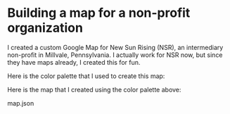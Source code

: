 # Building a map for a non-profit organization

I created a custom Google Map for New Sun Rising (NSR), an intermediary non-profit in Millvale, Pennsylvania. I actually work for NSR now, but since they have maps already, I created this for fun. 

Here is the color palette that I used to create this map:



Here is the map that I created using the color palette above: 

map.json

